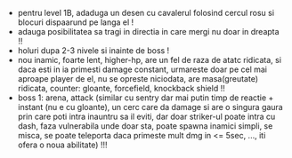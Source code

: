 - pentru level 1B, adaduga un desen cu cavalerul folosind cercul rosu si blocuri dispaarund pe langa el !
- adauga posibilitatea sa tragi in directia in care mergi nu doar in dreapta !!
- holuri dupa 2-3 nivele si inainte de boss !
- nou inamic, foarte lent, higher-hp, are un fel de raza de atatc ridicata, si daca esti in ia primesti damage constant, urmareste doar pe cel mai aproape player de el, nu se opreste niciodata, are masa(greutate) ridicata, counter: gloante, forcefield, knockback shield !!
- boss 1: arena, attack (similar cu sentry dar mai putin timp de reactie + instant (nu e cu gloante), un cerc care da damage si are o singura gaura prin care poti intra inauntru sa il eviti, dar doar striker-ul poate intra cu dash, faza vulnerabila unde doar sta, poate spawna inamici simpli, se misca, se poate teleporta daca primeste mult dmg in <= 5sec, ..., iti ofera o noua abilitate) !!!
